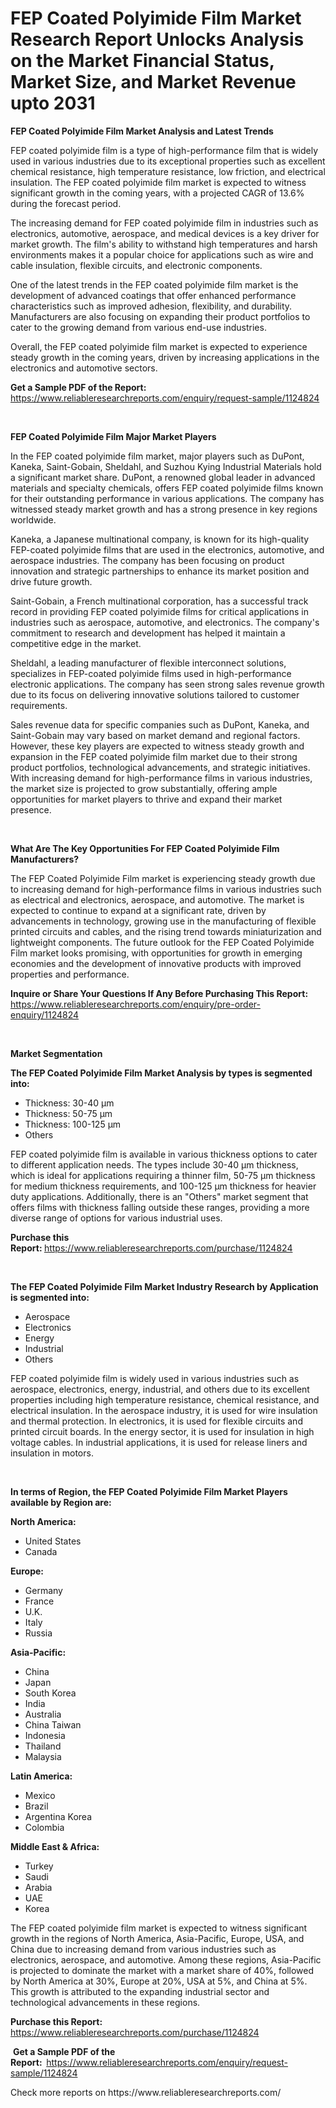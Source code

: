 <p><h1>FEP Coated Polyimide Film Market Research Report Unlocks Analysis on the Market Financial Status, Market Size, and Market Revenue upto 2031</h1></p><p><strong>FEP Coated Polyimide Film Market Analysis and Latest Trends</strong></p>
<p><p>FEP coated polyimide film is a type of high-performance film that is widely used in various industries due to its exceptional properties such as excellent chemical resistance, high temperature resistance, low friction, and electrical insulation. The FEP coated polyimide film market is expected to witness significant growth in the coming years, with a projected CAGR of 13.6% during the forecast period.</p><p>The increasing demand for FEP coated polyimide film in industries such as electronics, automotive, aerospace, and medical devices is a key driver for market growth. The film's ability to withstand high temperatures and harsh environments makes it a popular choice for applications such as wire and cable insulation, flexible circuits, and electronic components.</p><p>One of the latest trends in the FEP coated polyimide film market is the development of advanced coatings that offer enhanced performance characteristics such as improved adhesion, flexibility, and durability. Manufacturers are also focusing on expanding their product portfolios to cater to the growing demand from various end-use industries.</p><p>Overall, the FEP coated polyimide film market is expected to experience steady growth in the coming years, driven by increasing applications in the electronics and automotive sectors.</p></p>
<p><strong>Get a Sample PDF of the Report:&nbsp;</strong> <a href="https://www.reliableresearchreports.com/enquiry/request-sample/1124824">https://www.reliableresearchreports.com/enquiry/request-sample/1124824</a></p>
<p>&nbsp;</p>
<p><strong>FEP Coated Polyimide Film Major Market Players</strong></p>
<p><p>In the FEP coated polyimide film market, major players such as DuPont, Kaneka, Saint-Gobain, Sheldahl, and Suzhou Kying Industrial Materials hold a significant market share. DuPont, a renowned global leader in advanced materials and specialty chemicals, offers FEP coated polyimide films known for their outstanding performance in various applications. The company has witnessed steady market growth and has a strong presence in key regions worldwide.</p><p>Kaneka, a Japanese multinational company, is known for its high-quality FEP-coated polyimide films that are used in the electronics, automotive, and aerospace industries. The company has been focusing on product innovation and strategic partnerships to enhance its market position and drive future growth.</p><p>Saint-Gobain, a French multinational corporation, has a successful track record in providing FEP coated polyimide films for critical applications in industries such as aerospace, automotive, and electronics. The company's commitment to research and development has helped it maintain a competitive edge in the market.</p><p>Sheldahl, a leading manufacturer of flexible interconnect solutions, specializes in FEP-coated polyimide films used in high-performance electronic applications. The company has seen strong sales revenue growth due to its focus on delivering innovative solutions tailored to customer requirements.</p><p>Sales revenue data for specific companies such as DuPont, Kaneka, and Saint-Gobain may vary based on market demand and regional factors. However, these key players are expected to witness steady growth and expansion in the FEP coated polyimide film market due to their strong product portfolios, technological advancements, and strategic initiatives. With increasing demand for high-performance films in various industries, the market size is projected to grow substantially, offering ample opportunities for market players to thrive and expand their market presence.</p></p>
<p>&nbsp;</p>
<p><strong>What Are The Key Opportunities For FEP Coated Polyimide Film Manufacturers?</strong></p>
<p><p>The FEP Coated Polyimide Film market is experiencing steady growth due to increasing demand for high-performance films in various industries such as electrical and electronics, aerospace, and automotive. The market is expected to continue to expand at a significant rate, driven by advancements in technology, growing use in the manufacturing of flexible printed circuits and cables, and the rising trend towards miniaturization and lightweight components. The future outlook for the FEP Coated Polyimide Film market looks promising, with opportunities for growth in emerging economies and the development of innovative products with improved properties and performance.</p></p>
<p><strong>Inquire or Share Your Questions If Any Before Purchasing This Report:</strong> <a href="https://www.reliableresearchreports.com/enquiry/pre-order-enquiry/1124824">https://www.reliableresearchreports.com/enquiry/pre-order-enquiry/1124824</a></p>
<p>&nbsp;</p>
<p><strong>Market Segmentation</strong></p>
<p><strong>The FEP Coated Polyimide Film Market Analysis by types is segmented into:</strong></p>
<p><ul><li>Thickness: 30-40 µm</li><li>Thickness: 50-75 µm</li><li>Thickness: 100-125 µm</li><li>Others</li></ul></p>
<p><p>FEP coated polyimide film is available in various thickness options to cater to different application needs. The types include 30-40 µm thickness, which is ideal for applications requiring a thinner film, 50-75 µm thickness for medium thickness requirements, and 100-125 µm thickness for heavier duty applications. Additionally, there is an "Others" market segment that offers films with thickness falling outside these ranges, providing a more diverse range of options for various industrial uses.</p></p>
<p><strong>Purchase this Report:&nbsp;</strong><a href="https://www.reliableresearchreports.com/purchase/1124824">https://www.reliableresearchreports.com/purchase/1124824</a></p>
<p>&nbsp;</p>
<p><strong>The FEP Coated Polyimide Film Market Industry Research by Application is segmented into:</strong></p>
<p><ul><li>Aerospace</li><li>Electronics</li><li>Energy</li><li>Industrial</li><li>Others</li></ul></p>
<p><p>FEP coated polyimide film is widely used in various industries such as aerospace, electronics, energy, industrial, and others due to its excellent properties including high temperature resistance, chemical resistance, and electrical insulation. In the aerospace industry, it is used for wire insulation and thermal protection. In electronics, it is used for flexible circuits and printed circuit boards. In the energy sector, it is used for insulation in high voltage cables. In industrial applications, it is used for release liners and insulation in motors.</p></p>
<p>&nbsp;</p>
<p><strong>In terms of Region, the FEP Coated Polyimide Film Market Players available by Region are:</strong></p>
<p>
    <p> <strong> North America: </strong>
        <ul>
            <li>United States</li>
            <li>Canada</li>
        </ul>
        </p> 
    <p> <strong> Europe: </strong>
        <ul>
            <li>Germany</li>
            <li>France</li>
            <li>U.K.</li>
            <li>Italy</li>
            <li>Russia</li>
        </ul>
        </p> 
    <p> <strong> Asia-Pacific: </strong>
        <ul>
            <li>China</li>
            <li>Japan</li>
            <li>South Korea</li>
            <li>India</li>
            <li>Australia</li>
            <li>China Taiwan</li>
            <li>Indonesia</li>
            <li>Thailand</li>
            <li>Malaysia</li>
        </ul>
        </p> 
    <p> <strong> Latin America: </strong>
        <ul>
            <li>Mexico</li>
            <li>Brazil</li>
            <li>Argentina Korea</li>
            <li>Colombia</li>
        </ul>
        </p> 
    <p> <strong> Middle East & Africa: </strong>
        <ul>
            <li>Turkey</li>
            <li>Saudi</li>
            <li>Arabia</li>
            <li>UAE</li>
            <li>Korea</li>
        </ul>
    </p>
    </p>
<p><p>The FEP coated polyimide film market is expected to witness significant growth in the regions of North America, Asia-Pacific, Europe, USA, and China due to increasing demand from various industries such as electronics, aerospace, and automotive. Among these regions, Asia-Pacific is projected to dominate the market with a market share of 40%, followed by North America at 30%, Europe at 20%, USA at 5%, and China at 5%. This growth is attributed to the expanding industrial sector and technological advancements in these regions.</p></p>
<p><strong>Purchase this Report: </strong><a href="https://www.reliableresearchreports.com/purchase/1124824">https://www.reliableresearchreports.com/purchase/1124824</a></p>
<p>&nbsp;<strong>Get a Sample PDF of the Report:&nbsp;&nbsp;</strong><a href="https://www.reliableresearchreports.com/enquiry/request-sample/1124824">https://www.reliableresearchreports.com/enquiry/request-sample/1124824</a></p>
<p><strong></strong></p>
<p>Check more reports on https://www.reliableresearchreports.com/</p>